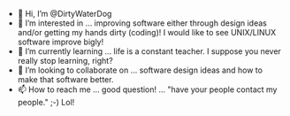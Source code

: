 - 👋 Hi, I’m @DirtyWaterDog
- 👀 I’m interested in ... improving software either through design ideas and/or getting my hands dirty (coding)! I would like to see UNIX/LINUX software improve bigly!
- 🌱 I’m currently learning ... life is a constant teacher. I suppose you never really stop learning, right?
- 💞️ I’m looking to collaborate on ... software design ideas and how to make that software better.
- 📫 How to reach me ... good question! ... "have your people contact my people." ;-) Lol!

<!---
DirtyWaterDog/DirtyWaterDog is a ✨ special ✨ repository because its `README.md` (this file) appears on your GitHub profile.
You can click the Preview link to take a look at your changes.
--->
